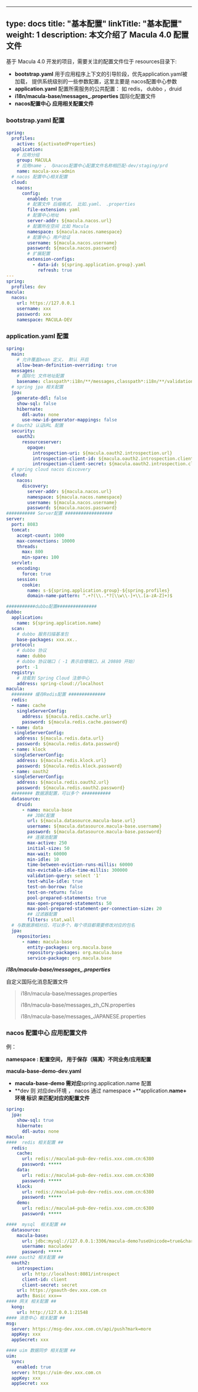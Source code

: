 
---
type: docs
title: "基本配置"
linkTitle: "基本配置"
weight: 1
description: 本文介绍了 Macula 4.0 配置文件
---
基于 Macula 4.0 开发的项目，需要关注的配置文件位于 resources目录下:
* **bootstrap.yaml**       用于应用程序上下文的引导阶段，优先application.yaml被加载， 提供系统级别的一些参数配置，这里主要是 nacos配置中心参数
* **application.yaml**     配置所需服务的公共配置： 如 redis， dubbo ，druid
* **i18n/macula-base/messages_.properties** 国际化配置文件
* **nacos配置中心**  **应用相关配置文件**

### **bootstrap.yaml 配置**

```yaml
spring:
  profiles: 
    active: ${activatedProperties}
  application:
    # 应用分组
    group: MACULA   
    # 应用name ， 与nacos配置中心配置文件名称相匹配-dev/staging/prd
    name: macula-xxx-admin
  # nacos 配置中心相关配置  
  cloud:
    nacos:
      config:
        enabled: true
        # 配置文件 后缀格式， 比如.yaml、 .properties  
        file-extension: yaml 
        # 配置中心地址
        server-addr: ${macula.nacos.url}
        # 配置所在空间 比如 Macula
        namespace: ${macula.nacos.namespace}
        # 配置中心 用户验证 
        username: ${macula.nacos.username}
        password: ${macula.nacos.password}
        # 扩展配置
        extension-configs:
          - data-id: ${spring.application.group}.yaml
            refresh: true
---
spring:
  profiles: dev
macula:
  nacos:
    url: https://127.0.0.1
    username: xxx
    password: xxx
    namespace: MACULA-DEV
```

### **application.yaml 配置**

```yaml
spring:
  main:
    # 允许覆盖bean 定义， 默认 开启
    allow-bean-definition-overriding: true
  messages:
    # 国际化 文件地址配置
    basename: classpath*:i18n/**/messages,classpath*:i18n/**/validation
  # spring jpa 相关配置
  jpa:
    generate-ddl: false
    show-sql: false
    hibernate:
      ddl-auto: none
      use-new-id-generator-mappings: false
  # Oauth2 认证URL 配置  
  security:
    oauth2:
      resourceserver:
        opaque:
          introspection-uri: ${macula.oauth2.introspection.url}
          introspection-client-id: ${macula.oauth2.introspection.client-id}
          introspection-client-secret: ${macula.oauth2.introspection.client-secret}
  # spring cloud nacos discovery
  cloud:
    nacos:
      discovery:
        server-addr: ${macula.nacos.url}
        namespace: ${macula.nacos.namespace}
        username: ${macula.nacos.username}
        password: ${macula.nacos.password}
########### Server配置 ##################
server:
  port: 8083
  tomcat:
    accept-count: 1000
    max-connections: 10000
    threads:
      max: 800
      min-spare: 100
  servlet:
    encoding:
      force: true
    session:
      cookie:
        name: s-${spring.application.group}-${spring.profiles}
        domain-name-pattern: ^.+?(\\..*?[\\w\\-]+\\.[a-zA-Z]+)$

###########dubbo配置###############
dubbo:
  application:
    name: ${spring.application.name}
  scan:
    # dubbo 服务扫描基准包
    base-packages: xxx.xx..
  protocol:
    # dubbo 协议
    name: dubbo
    # dubbo 协议端口（ -1 表示自增端口，从 20880 开始）
    port: -1
  registry:
    # 挂载到 Spring Cloud 注册中心
    address: spring-cloud://localhost
macula:
  ######## 缓存Redis配置 ##############
  redis:
  - name: cache
    singleServerConfig:
      address: ${macula.redis.cache.url}
      password: ${macula.redis.cache.password}
  - name: data
   singleServerConfig:
    address: ${macula.redis.data.url}
    password: ${macula.redis.data.password}
  - name: klock
   singleServerConfig:
    address: ${macula.redis.klock.url}
    password: ${macula.redis.klock.password}
  - name: oauth2
   singleServerConfig:
    address: ${macula.redis.oauth2.url}
    password: ${macula.redis.oauth2.password}    
  ######## 数据源配置，可以多个 ###########
  datasource:
    druid:
      - name: macula-base
        ## JDBC配置
        url: ${macula.datasource.macula-base.url}
        username: ${macula.datasource.macula-base.username}
        password: ${macula.datasource.macula-base.password}
        ## 连接池配置
        max-active: 250
        initial-size: 50
        max-wait: 60000
        min-idle: 10
        time-between-eviction-runs-millis: 60000
        min-evictable-idle-time-millis: 300000
        validation-query: select '1'
        test-while-idle: true
        test-on-borrow: false
        test-on-return: false
        pool-prepared-statements: true
        max-open-prepared-statements: 50
        max-pool-prepared-statement-per-connection-size: 20
        ## 过滤器配置
        filters: stat,wall
  # 与数据源相对应，可以多个，每个项目都需要修改对应的包名
  jpa:
    repositories:
      - name: macula-base
        entity-packages: org.macula.base
        repository-packages: org.macula.base
        service-package: org.macula.base
```

****i18n/macula-base/messages_*.properties***


自定义国际化消息配置文件

>i18n/macula-base/messages.properties
>
>i18n/macula-base/messages_zh_CN.properties
>
>i18n/macula-base/messages_JAPANESE.properties


### **nacos 配置中心 应用配置文件**

例：

**namespace : 配置空间， 用于保存（隔离）不同业务/应用配置**

**macula-base-demo-dev.yaml**

* **macula-base-demo  需对应**spring.application.name 配置 
* **dev 则 对应dev环境 ， nacos 通过 namespace +**application.**name+ 环境 标识 来匹配对应的配置文件**
```yaml
spring:
  jpa:
    show-sql: true
    hibernate:
      ddl-auto: none
macula:
####  redis 相关配置 ##
  redis:
    cache:
      url: redis://macula4-pub-dev-redis.xxx.com.cn:6380
      password: *****
    data:
      url: redis://macula4-pub-dev-redis.xxx.com.cn:6380
      password: *****
    klock:
      url: redis://macula4-pub-dev-redis.xxx.com.cn:6380
      password: *****
    demo:
      url: redis://macula4-pub-dev-redis.xxx.com.cn:6380
      password: *****

####  mysql  相关配置 ##
  datasource:
    macula-base:
      url: jdbc:mysql://127.0.0.1:3306/macula-demo?useUnicode=true&characterEncoding=UTF-8&autoReconnect=true
      username: maculadev
      password: *****
#### oauth2 相关配置 ##
  oauth2:
    introspection:
      url: http://localhost:8081/introspect
      client-id: client
      client-secret: secret
    url: https://goauth-dev.xxx.com.cn
    auth: Basic xxx==
#### 网关 相关配置 ##
  kong: 
    url: http://127.0.0.1:21548
#### 消息中心 相关配置 ##
msg:
  server: https://msg-dev.xxx.com.cn/api/push?mark=more
  appKey: xxx
  appSecret: xxx

#### uim 数据同步 相关配置 ##
uim:
  sync:
    enabled: true
  server: https://uim-dev.xxx.com.cn
  appKey: xxx
  appSecret: xxx

```


